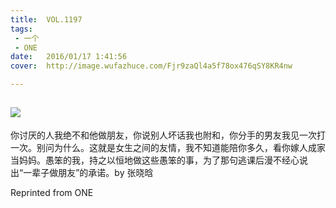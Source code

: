 ```yaml
---
title:	VOL.1197
tags:
 - 一个
 - ONE
date:	2016/01/17 1:41:56
cover:	http://image.wufazhuce.com/Fjr9zaQl4a5f78ox476qSY8KR4nw

---
```

![](http://image.wufazhuce.com/Fjr9zaQl4a5f78ox476qSY8KR4nw)
---

你讨厌的人我绝不和他做朋友，你说别人坏话我也附和，你分手的男友我见一次打一次。别问为什么。这就是女生之间的友情，我不知道能陪你多久，看你嫁人成家当妈妈。愚笨的我，持之以恒地做这些愚笨的事，为了那句逃课后漫不经心说出“一辈子做朋友”的承诺。by 张晓晗
 
Reprinted from ONE
